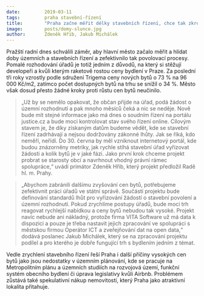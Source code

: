 ```yaml
---
date:         2019-03-11
tags:         praha stavební-řízení
title:        "Praha začne měřit délky stavebních řízení, chce tak zkrotit rostoucí ceny bytů"
image: 	      posts/domy-slunce.jpg
author:       Zdeněk Hřib, Jakub Michálek
---
```


Pražští radní dnes schválili záměr, aby hlavní město začalo měřit a hlídat doby územních a stavebních řízení a zefektivnilo tak povolovací procesy. Pomalé rozhodování úřadů je totiž jedním z důvodů, na který si stěžují developeři a kvůli kterým raketově rostou ceny bydlení v Praze. Za poslední tři roky vzrostly podle sdružení Trigema ceny nových bytů o 73 % na 96 000 Kč/m2, zatímco počet dostupných bytů na trhu se snížil o 34 %. Město však dosud přesto žádné kroky proti růstu cen bytů neučinilo.

> „Už by se nemělo opakovat, že občan přijde na úřad, podá žádost o územní rozhodnutí a pak mnoho měsíců čeká a nic se neděje. Nově bude mít stejné informace jako má dnes o soudním řízení na portálu justice.cz a bude moci kontrolovat stav svého řízení online. Cílovým stavem je, že díky získaným datům budeme vědět, kde se stavební řízení zadrhávají a nejsou dodržovány zákonné lhůty. Jak se říká, kdo neměří, neřídí. Do 30. června by měl vzniknout internetový portál, kde budou znázorněny metriky, jak rychle stíhá stavební úřad vyřizovat žádosti a kolik bytů je v jaké fázi. Jako první krok chceme projekt probrat se starosty obcí a navrhnout vhodný právní rámec spolupráce,“ uvádí primátor Zdeněk Hřib, který projekt předložil Radě hl. m. Prahy.

> „Abychom zabránili dalšímu zvyšování cen bytů, potřebujeme zefektivnit práci úřadů ve státní správě. Součástí projektu bude definování standardů lhůt pro vyřizování žádostí o stavební povolení a územní rozhodnutí. Pokud zrychlíme postupy úřadů, bude moci trh reagovat rychlejší nabídkou a ceny bytů nebudou tak vysoké. Projekt navíc nebude ani nákladný, protože firma VITA Software už má data k dispozici a pouze je třeba nastavit jejich zpracování ve spolupráci s městskou firmou Operátor ICT a zveřejňování dat na open data,“ dodává poslanec Jakub Michálek, který se na zpracování projektu podílel a pro kterého je dobře fungující trh s bydlením jedním z témat.

Vedle zrychlení stavebního řízení řeší Praha i další příčiny vysokých cen bytů jako jsou nedostatky v územním plánování, kde se pracuje na Metropolitním plánu a územních studiích na rozvojová území, funkční systém obecního bydlení či úprava legislativy kvůli Airbnb. Problémem zůstává také spekulativní nákup nemovitostí, který Praha jako atraktivní lokalita přitahuje.
